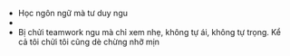 - Học ngôn ngữ mà tư duy ngu
-
- Bị chửi teamwork ngu mà chỉ xem nhẹ, không tự ái, không tự trọng. Kể cả tôi chửi tôi cũng dè chừng nhỡ mịn